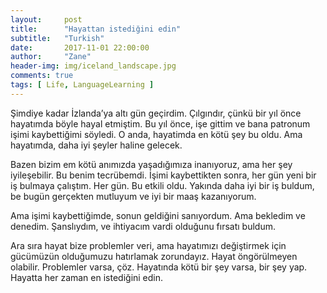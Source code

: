 ```yaml
---
layout:     post
title:      "Hayattan istediğini edin"
subtitle:   "Turkish"
date:       2017-11-01 22:00:00
author:     "Zane"
header-img: img/iceland_landscape.jpg
comments: true
tags: [ Life, LanguageLearning ]
---
```


Şimdiye kadar İzlanda’ya altı gün geçirdim. Çılgındır, çünkü bir yıl önce hayatımda böyle hayal etmiştim. Bu yıl önce, işe gittim ve bana patronum işimi kaybettiğimi söyledi. O anda, hayatimda en kötü şey bu oldu. Ama hayatımda, daha iyi şeyler haline gelecek. 

Bazen bizim em kötü anımızda yaşadığımıza inanıyoruz, ama her şey iyileşebilir. Bu benim tecrübemdi. İşimi kaybettikten sonra, her gün yeni bir iş bulmaya çalıştım. Her gün. Bu etkili oldu. Yakında daha iyi bir iş buldum, be bugün gerçekten mutluyum ve iyi bir maaş kazanıyorum. 

Ama işimi kaybettiğimde, sonun geldiğini sanıyordum. Ama bekledim ve denedim. Şanslıydım, ve ihtiyacım vardi olduğunu fırsatı buldum. 

Ara sıra hayat bize problemler veri, ama hayatımızı değiştirmek için gücümüzün olduğumuzu hatırlamak zorundayız. Hayat öngörülmeyen olabilir. Problemler varsa, çöz. Hayatında kötü bir şey varsa, bir şey yap. Hayatta her zaman en istediğini edin.


